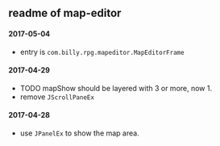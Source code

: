 ## readme of map-editor


#### 2017-05-04

- entry is `com.billy.rpg.mapeditor.MapEditorFrame`

#### 2017-04-29

- TODO mapShow should be layered with 3 or more, now 1.
- remove `JScrollPaneEx`

#### 2017-04-28

- use `JPanelEx` to show the map area.


